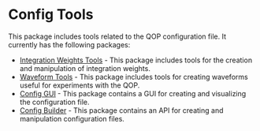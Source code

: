 # Config Tools

This package includes tools related to the QOP configuration file.
It currently has the following packages:

* [Integration Weights Tools](README_integration_weights_tools.md) - This package includes tools for the creation and manipulation of integration weights. 
* [Waveform Tools](README_waveform_tools.md) - This package includes tools for creating waveforms useful for experiments with the QOP.
* [Config GUI](README_config_GUI.md) - This package contains a GUI for creating and visualizing the configuration file.
* [Config Builder](README_config_builder.md) - This package contains an API for creating and manipulation configuration files.
